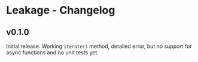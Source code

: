 # Leakage - Changelog

## v0.1.0

Initial release. Working `iterate()` method, detailed error, but no support for async functions and no unit tests yet.
